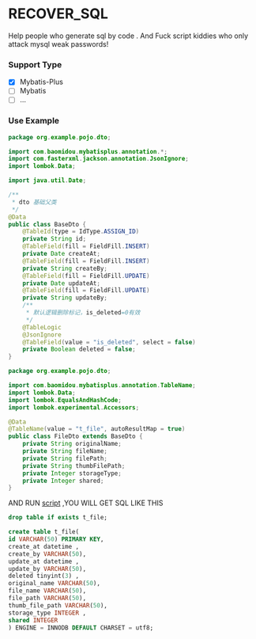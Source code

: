 # RECOVER_SQL
Help people who generate sql by code . And Fuck script kiddies who only attack mysql weak passwords!
### Support Type
- [X] Mybatis-Plus
- [ ] Mybatis
- [ ] ...
### Use Example
```java
package org.example.pojo.dto;

import com.baomidou.mybatisplus.annotation.*;
import com.fasterxml.jackson.annotation.JsonIgnore;
import lombok.Data;

import java.util.Date;

/**
 * dto 基础父类
 */
@Data
public class BaseDto {
	@TableId(type = IdType.ASSIGN_ID)
	private String id;
	@TableField(fill = FieldFill.INSERT)
	private Date createAt;
	@TableField(fill = FieldFill.INSERT)
	private String createBy;
	@TableField(fill = FieldFill.UPDATE)
	private Date updateAt;
	@TableField(fill = FieldFill.UPDATE)
	private String updateBy;
	/**
	 * 默认逻辑删除标记，is_deleted=0有效
	 */
	@TableLogic
	@JsonIgnore
	@TableField(value = "is_deleted", select = false)
	private Boolean deleted = false;
}
```
```java
package org.example.pojo.dto;

import com.baomidou.mybatisplus.annotation.TableName;
import lombok.Data;
import lombok.EqualsAndHashCode;
import lombok.experimental.Accessors;

@Data
@TableName(value = "t_file", autoResultMap = true)
public class FileDto extends BaseDto {
	private String originalName;
	private String fileName;
	private String filePath;
	private String thumbFilePath;
	private Integer storageType;
	private Integer shared;
}
```
AND RUN [script](https://github.com/luelueking/RECOVER_SQL/blob/main/FromMybatisPlus.java) ,YOU WILL GET SQL LIKE THIS
```sql
drop table if exists t_file;

create table t_file(
id VARCHAR(50) PRIMARY KEY, 
create_at datetime , 
create_by VARCHAR(50), 
update_at datetime , 
update_by VARCHAR(50), 
deleted tinyint(3) , 
original_name VARCHAR(50), 
file_name VARCHAR(50), 
file_path VARCHAR(50), 
thumb_file_path VARCHAR(50), 
storage_type INTEGER , 
shared INTEGER 
) ENGINE = INNODB DEFAULT CHARSET = utf8;
```
